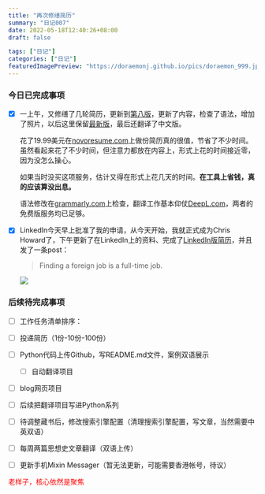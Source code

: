 ```yaml
---
title: "再次修缮简历"
summary: "日记007"
date: 2022-05-18T12:40:26+08:00
draft: false

tags: ["日记"]
categories: ["日记"]
featuredImagePreview: "https://doraemonj.github.io/pics/doraemon_999.jpeg"
---
```


### 今日已完成事项

-   [x] 一上午，又修缮了几轮简历，更新到[第八版](https://doraemonj.github.io/docs/Resume-2022-05-18.pdf)，更新了内容，检查了语法，增加了照片，以后这里保留[最新版](https://doraemonj.github.io/docs/Resume_latest.pdf)，最后还翻译了中文版。

    花了19.99美元在[novoresume.com](https://novoresume.com/)上做份简历真的很值，节省了不少时间。虽然看起来花了不少时间，但注意力都放在内容上，形式上花的时间接近零，因为没怎么操心。

    如果当时没买这项服务，估计又得在形式上花几天的时间。**在工具上省钱，真的应该算没出息。**

    语法修改在[grammarly.com](https://grammarly.com/)上检查，翻译工作基本仰仗[DeepL.com](https://deepL.com/)，两者的免费版服务均已足够。

-   [x] LinkedIn今天早上批准了我的申请，从今天开始，我就正式成为Chris Howard了，下午更新了在LinkedIn上的资料、完成了[LinkedIn版简历](https://doraemonj.github.io/docs/Resume-Chris-Howard-LinkedIn.pdf)，并且发了一条post：

    >   Finding a foreign job is a full-time job.

    ![](https://doraemonj.github.io/pics/screenshot_20220518_162717.png)

### 后续待完成事项

-   [ ] 工作任务清单排序：

-   [ ] 投递简历（1份-10份-100份）
-   [ ] Python代码上传Github，写README.md文件，案例双语展示

    -   [ ] 自动翻译项目
-   [ ] blog网页项目
-   [ ] 后续把翻译项目写进Python系列



-   [ ] 待调整藏书后，修改搜索引擎配置（清理搜索引擎配置，写文章，当然需要中英双语）
-   [ ] 每周两篇思想史文章翻译（双语上传）

-   [ ] 更新手机Mixin Messager（暂无法更新，可能需要香港帐号，待议）



<font color='red'> 老样子，核心依然是聚焦</font>
